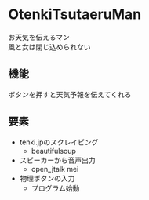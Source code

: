 # OtenkiTsutaeruMan
お天気を伝えるマン  
風と女は閉じ込められない  

## 機能
ボタンを押すと天気予報を伝えてくれる  

## 要素
- tenki.jpのスクレイピング
  - beautifulsoup
- スピーカーから音声出力
  - open_jtalk mei
- 物理ボタンの入力
  - プログラム始動

